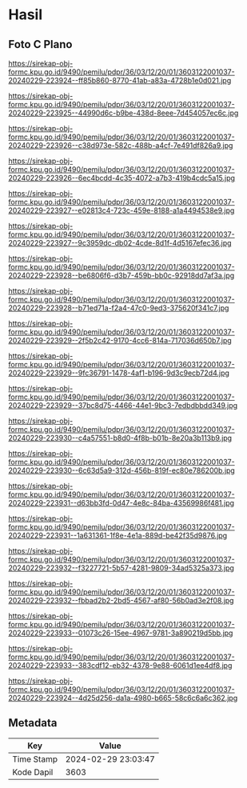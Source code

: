 # Hasil

## Foto C Plano

https://sirekap-obj-formc.kpu.go.id/9490/pemilu/pdpr/36/03/12/20/01/3603122001037-20240229-223924--ff85b860-8770-41ab-a83a-4728b1e0d021.jpg

https://sirekap-obj-formc.kpu.go.id/9490/pemilu/pdpr/36/03/12/20/01/3603122001037-20240229-223925--44990d6c-b9be-438d-8eee-7d454057ec6c.jpg

https://sirekap-obj-formc.kpu.go.id/9490/pemilu/pdpr/36/03/12/20/01/3603122001037-20240229-223926--c38d973e-582c-488b-a4cf-7e491df826a9.jpg

https://sirekap-obj-formc.kpu.go.id/9490/pemilu/pdpr/36/03/12/20/01/3603122001037-20240229-223926--6ec4bcdd-4c35-4072-a7b3-419b4cdc5a15.jpg

https://sirekap-obj-formc.kpu.go.id/9490/pemilu/pdpr/36/03/12/20/01/3603122001037-20240229-223927--e02813c4-723c-459e-8188-a1a4494538e9.jpg

https://sirekap-obj-formc.kpu.go.id/9490/pemilu/pdpr/36/03/12/20/01/3603122001037-20240229-223927--9c3959dc-db02-4cde-8d1f-4d5167efec36.jpg

https://sirekap-obj-formc.kpu.go.id/9490/pemilu/pdpr/36/03/12/20/01/3603122001037-20240229-223928--be6806f6-d3b7-459b-bb0c-92918dd7af3a.jpg

https://sirekap-obj-formc.kpu.go.id/9490/pemilu/pdpr/36/03/12/20/01/3603122001037-20240229-223928--b71ed71a-f2a4-47c0-9ed3-375620f341c7.jpg

https://sirekap-obj-formc.kpu.go.id/9490/pemilu/pdpr/36/03/12/20/01/3603122001037-20240229-223929--2f5b2c42-9170-4cc6-814a-717036d650b7.jpg

https://sirekap-obj-formc.kpu.go.id/9490/pemilu/pdpr/36/03/12/20/01/3603122001037-20240229-223929--9fc36791-1478-4af1-b196-9d3c9ecb72d4.jpg

https://sirekap-obj-formc.kpu.go.id/9490/pemilu/pdpr/36/03/12/20/01/3603122001037-20240229-223929--37bc8d75-4466-44e1-9bc3-7edbdbbdd349.jpg

https://sirekap-obj-formc.kpu.go.id/9490/pemilu/pdpr/36/03/12/20/01/3603122001037-20240229-223930--c4a57551-b8d0-4f8b-b01b-8e20a3b113b9.jpg

https://sirekap-obj-formc.kpu.go.id/9490/pemilu/pdpr/36/03/12/20/01/3603122001037-20240229-223930--6c63d5a9-312d-456b-819f-ec80e786200b.jpg

https://sirekap-obj-formc.kpu.go.id/9490/pemilu/pdpr/36/03/12/20/01/3603122001037-20240229-223931--d63bb3fd-0d47-4e8c-84ba-43569986f481.jpg

https://sirekap-obj-formc.kpu.go.id/9490/pemilu/pdpr/36/03/12/20/01/3603122001037-20240229-223931--1a631361-1f8e-4e1a-889d-be42f35d9876.jpg

https://sirekap-obj-formc.kpu.go.id/9490/pemilu/pdpr/36/03/12/20/01/3603122001037-20240229-223932--f3227721-5b57-4281-9809-34ad5325a373.jpg

https://sirekap-obj-formc.kpu.go.id/9490/pemilu/pdpr/36/03/12/20/01/3603122001037-20240229-223932--fbbad2b2-2bd5-4567-af80-56b0ad3e2f08.jpg

https://sirekap-obj-formc.kpu.go.id/9490/pemilu/pdpr/36/03/12/20/01/3603122001037-20240229-223933--01073c26-15ee-4967-9781-3a890219d5bb.jpg

https://sirekap-obj-formc.kpu.go.id/9490/pemilu/pdpr/36/03/12/20/01/3603122001037-20240229-223933--383cdf12-eb32-4378-9e88-6061d1ee4df8.jpg

https://sirekap-obj-formc.kpu.go.id/9490/pemilu/pdpr/36/03/12/20/01/3603122001037-20240229-223924--4d25d256-da1a-4980-b665-58c6c6a6c362.jpg


## Metadata

| Key        | Value               |
| ---------- | ------------------- |
| Time Stamp | 2024-02-29 23:03:47 |
| Kode Dapil | 3603                |



